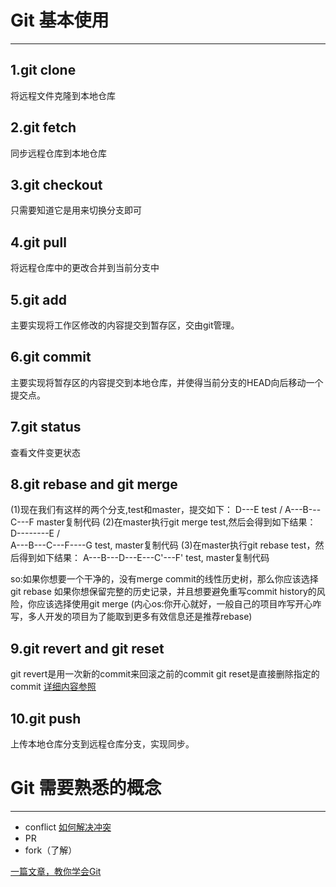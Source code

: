 # Git 基本使用
---
## 1.git clone 
将远程文件克隆到本地仓库
## 2.git fetch
同步远程仓库到本地仓库
## 3.git checkout
只需要知道它是用来切换分支即可
## 4.git pull
将远程仓库中的更改合并到当前分支中
## 5.git add
主要实现将工作区修改的内容提交到暂存区，交由git管理。
## 6.git commit
主要实现将暂存区的内容提交到本地仓库，并使得当前分支的HEAD向后移动一个提交点。
## 7.git status
查看文件变更状态
## 8.git rebase and git merge 
(1)现在我们有这样的两个分支,test和master，提交如下：
              D---E test
             /
        A---B---C---F master复制代码
(2)在master执行git merge test,然后会得到如下结果：
            D--------E
           /          \
      A---B---C---F----G   test, master复制代码
(3)在master执行git rebase test，然后得到如下结果：
    A---B---D---E---C'---F'   test, master复制代码

so:如果你想要一个干净的，没有merge commit的线性历史树，那么你应该选择git rebase
   如果你想保留完整的历史记录，并且想要避免重写commit history的风险，你应该选择使用git merge
(内心os:你开心就好，一般自己的项目咋写开心咋写，多人开发的项目为了能取到更多有效信息还是推荐rebase)
## 9.git revert and git reset
git revert是用一次新的commit来回滚之前的commit
git reset是直接删除指定的commit
[详细内容参照](http://yijiebuyi.com/blog/8f985d539566d0bf3b804df6be4e0c90.html "git reset revert")
## 10.git push
上传本地仓库分支到远程仓库分支，实现同步。
# Git 需要熟悉的概念
---
- conflict
[如何解决冲突](https://gitbook.tw/chapters/branch/fix-conflict.html "解决冲突")
- PR
- fork（了解）

[一篇文章，教你学会Git](https://www.jianshu.com/p/9685a56bdf7a "git基本使用")

